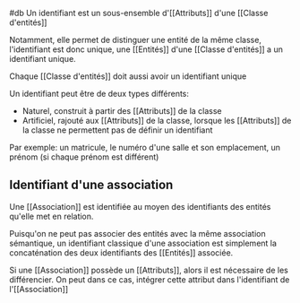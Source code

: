 #db
Un identifiant est un sous-ensemble d'[[Attributs]] d'une [[Classe d'entités]]

Notamment, elle permet de distinguer une entité de la même classe, l'identifiant est donc unique, une [[Entités]] d'une [[Classe d'entités]] a un identifiant unique.

Chaque [[Classe d'entités]] doit aussi avoir un identifiant unique

Un identifiant peut être de deux types différents:

- Naturel, construit à partir des [[Attributs]] de la classe
- Artificiel, rajouté aux [[Attributs]] de la classe, lorsque les [[Attributs]] de la classe ne permettent pas de définir un identifiant

Par exemple: un matricule, le numéro d'une salle et son emplacement, un prénom (si chaque prénom est différent)

## Identifiant d'une association

Une [[Association]] est identifiée au moyen des identifiants des entités qu'elle met en relation. 

Puisqu'on ne peut pas associer des entités avec la même association sémantique, un identifiant classique d'une association est simplement la concaténation des deux identifiants des [[Entités]] associée.

Si une [[Association]] possède un [[Attributs]], alors il est nécessaire de les différencier. On peut dans ce cas, intégrer cette attribut dans l'identifiant de l'[[Association]]